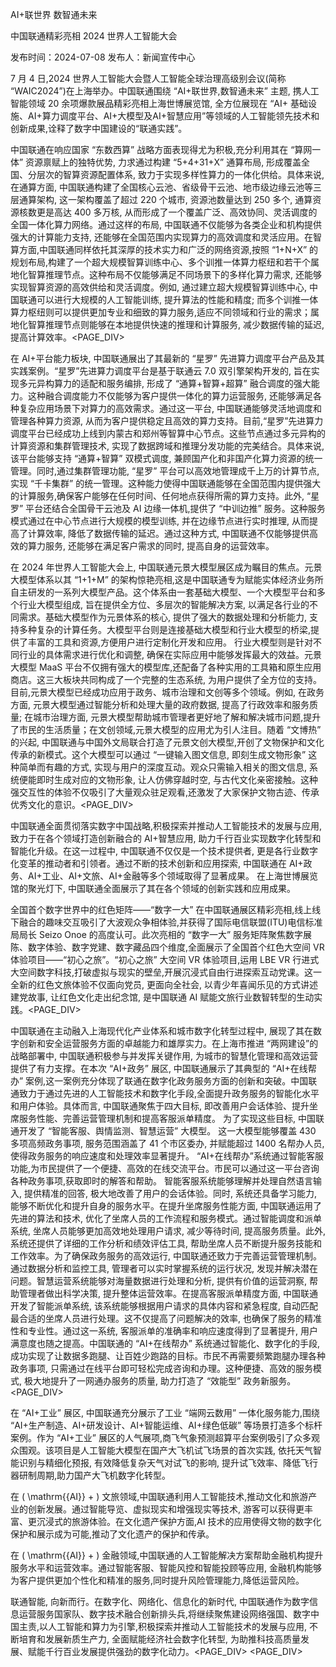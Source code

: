 AI+联世界 数智通未来

中国联通精彩亮相 2024 世界人工智能大会

发布时间：2024-07-08 发布人：新闻宣传中心

7 月 4 日,2024 世界人工智能大会暨人工智能全球治理高级别会议(简称 “WAIC2024”)在上海举办。中国联通围绕 “AI+联世界,数智通未来” 主题, 携人工智能领域 20 余项爆款展品精彩亮相上海世博展览馆, 全方位展现在 “AI+ 基础设施、AI+算力调度平台、AI+大模型及AI+智慧应用”等领域的人工智能领先技术和创新成果,诠释了数字中国建设的“联通实践”。

中国联通在响应国家 “东数西算” 战略方面表现得尤为积极,充分利用其在 “算网一体” 资源禀赋上的独特优势, 力求通过构建 “5+4+31+X” 通算布局, 形成覆盖全国、分层次的智算资源配置体系, 致力于实现多样性算力的一体化供给。具体来说, 在通算方面, 中国联通构建了全国核心云池、省级骨干云池、地市级边缘云池等三层通算架构, 这一架构覆盖了超过 220 个城市, 资源池数量达到 250 多个, 通算资源核数更是高达 400 多万核, 从而形成了一个覆盖广泛、高效协同、灵活调度的全国一体化算力网络。通过这样的布局, 中国联通不仅能够为各类企业和机构提供强大的计算能力支持, 还能够在全国范围内实现算力的高效调度和灵活应用。在智算方面,中国联通同样依托其深厚的技术实力和广泛的网络资源,按照 “1+N+X” 的规划布局,构建了一个超大规模智算训练中心、多个训推一体算力枢纽和若干个属地化智算推理节点。这种布局不仅能够满足不同场景下的多样化算力需求, 还能够实现智算资源的高效供给和灵活调度。例如, 通过建立超大规模智算训练中心, 中国联通可以进行大规模的人工智能训练, 提升算法的性能和精度; 而多个训推一体算力枢纽则可以提供更加专业和细致的算力服务,适应不同领域和行业的需求；属地化智算推理节点则能够在本地提供快速的推理和计算服务, 减少数据传输的延迟, 提高计算效率。<PAGE_DIV> 

在 AI+平台能力板块, 中国联通展出了其最新的 “星罗” 先进算力调度平台产品及其实践案例。“星罗”先进算力调度平台是基于联通云 7.0 双引擎架构开发的, 旨在实现多元异构算力的适配和服务编排, 形成了 “通算+智算+超算” 融合调度的强大能力。这种融合调度能力不仅能够为客户提供一体化的算力运营服务, 还能够满足各种复杂应用场景下对算力的高效需求。通过这一平台, 中国联通能够灵活地调度和管理各种算力资源, 从而为客户提供稳定且高效的算力支持。目前,“星罗”先进算力调度平台已经成功上线到内蒙古和郑州等智算中心节点。这些节点通过多元异构的计算资源和集群管理技术, 实现了数据跨域和推理分发功能的完美结合。具体来说, 该平台能够支持 “通算+智算” 双模式调度, 兼顾国产化和非国产化算力资源的统一管理。同时,通过集群管理功能, “星罗” 平台可以高效地管理成千上万的计算节点, 实现 “千卡集群” 的统一管理。这种能力使得中国联通能够在全国范围内提供强大的计算服务,确保客户能够在任何时间、任何地点获得所需的算力支持。此外, “星罗” 平台还结合全国骨干云池及 AI 边缘一体机,提供了 “中训边推” 服务。这种服务模式通过在中心节点进行大规模的模型训练, 并在边缘节点进行实时推理, 从而提高了计算效率, 降低了数据传输的延迟。通过这种方式, 中国联通不仅能够提供高效的算力服务, 还能够在满足客户需求的同时, 提高自身的运营效率。

在 2024 年世界人工智能大会上, 中国联通元景大模型展区成为瞩目的焦点。元景大模型体系以其 “1+1+M” 的架构惊艳亮相,这是中国联通专为赋能实体经济业务所自主研发的一系列大模型产品。这个体系由一套基础大模型、一个大模型平台和多个行业大模型组成, 旨在提供全方位、多层次的智能解决方案, 以满足各行业的不同需求。基础大模型作为元景体系的核心, 提供了强大的数据处理和分析能力, 支持多种复杂的计算任务。大模型平台则是连接基础大模型和行业大模型的桥梁,提供了丰富的工具和资源,方便用户进行定制化开发和应用。 行业大模型则是针对不同行业的具体需求进行优化和调整, 确保在实际应用中能够发挥最大的效益。元景大模型 MaaS 平台不仅拥有强大的模型库,还配备了各种实用的工具箱和原生应用商店。这三大板块共同构成了一个完整的生态系统, 为用户提供了全方位的支持。目前,元景大模型已经成功应用于政务、城市治理和文创等多个领域。例如, 在政务方面, 元景大模型通过智能分析和处理大量的政府数据, 提高了行政效率和服务质量; 在城市治理方面, 元景大模型帮助城市管理者更好地了解和解决城市问题,提升了市民的生活质量；在文创领域,元景大模型的应用尤为引人注目。随着 “文博热” 的兴起, 中国联通与中国外文局联合打造了元景文创大模型,开创了文物保护和文化传承的新模式。这个大模型可以通过 “一键输入图文信息, 即刻生成文物形象” 这种简单而有趣的方式, 实现与用户的深度互动。观众只需输入相关的图文信息, 系统便能即时生成对应的文物形象, 让人仿佛穿越时空, 与古代文化亲密接触。这种强交互性的体验不仅吸引了大量观众驻足观看,还激发了大家保护文物古迹、传承优秀文化的意识。<PAGE_DIV> 

中国联通全面贯彻落实数字中国战略,积极探索并推动人工智能技术的发展与应用, 致力于在各个领域打造创新融合的 AI+智慧应用, 助力千行百业实现数字化转型和智能化升级。在这一过程中, 中国联通不仅仅是一个技术提供者, 更是各行业数字化变革的推动者和引领者。通过不断的技术创新和应用探索, 中国联通在 AI+政务、AI+工业、AI+文旅、AI+金融等多个领域取得了显著成果。 在上海世博展览馆的聚光灯下, 中国联通全面展示了其在各个领域的创新实践和应用成果。

全国首个数字世界中的红色矩阵——“数字一大” 在中国联通展区精彩亮相,线上线下融合的趣味交互吸引了大波观众争相体验,并获得了国际电信联盟(ITU)电信标准局局长 Seizo Onoe 的高度认可。此次亮相的 “数字一大” 服务矩阵聚焦数字展陈、数字体验、数字党建、数字藏品四个维度,全面展示了全国首个红色大空间 VR 体验项目——“初心之旅”。“初心之旅” 大空间 VR 体验项目,运用 LBE VR 行进式大空间数字科技,打破虚拟与现实的壁垒,开展沉浸式自由行进探索互动党课。这一全新的红色文旅体验不仅面向党员, 更面向全社会, 以青少年喜闻乐见的方式讲述建党故事, 让红色文化走出纪念馆, 是中国联通 AI 赋能文旅行业数智转型的生动实践。<PAGE_DIV> 

中国联通在主动融入上海现代化产业体系和城市数字化转型过程中, 展现了其在数字创新和安全运营服务方面的卓越能力和雄厚实力。在上海市推进 “两网建设”的战略部署中, 中国联通积极参与并发挥关键作用, 为城市的智慧化管理和高效运营提供了有力支撑。在本次 “AI+政务” 展区, 中国联通展示了其典型的 “AI+在线帮办” 案例,这一案例充分体现了联通在数字化政务服务方面的创新和突破。中国联通致力于通过先进的人工智能技术和数字化手段,全面提升政务服务的智能化水平和用户体验。具体而言, 中国联通聚焦于四大目标, 即改善用户会话体验、提升坐席服务性能、完善运营管理机制和提高客服派单精度。 为了实现这些目标, 中国联通开发了 “智能客服、舆情监测、智慧运营” 大模型。 这一大模型能够覆盖 430 多项高频政务事项, 服务范围涵盖了 41 个市区委办, 并赋能超过 1400 名帮办人员, 使得政务服务的响应速度和处理效率显著提升。 “AI+在线帮办”系统通过智能客服功能,为市民提供了一个便捷、高效的在线交流平台。市民可以通过这一平台咨询各种政务事项,获取即时的解答和帮助。 智能客服系统能够理解并处理自然语言输入, 提供精准的回答, 极大地改善了用户的会话体验。同时, 系统还具备学习能力, 能够不断优化和提升自身的服务水平。在提升坐席服务性能方面, 中国联通运用了先进的算法和技术, 优化了坐席人员的工作流程和服务模式。通过智能调度和派单系统, 坐席人员能够更加高效地处理用户请求, 减少等待时间, 提高服务质量。此外, 系统还提供了详细的工作分析和绩效评估工具, 帮助坐席人员不断提升服务技能和工作效率。为了确保政务服务的高效运行, 中国联通还致力于完善运营管理机制。通过数据分析和监控工具, 管理者可以实时掌握系统的运行状况, 发现并解决潜在问题。智慧运营系统能够对海量数据进行处理和分析, 提供有价值的运营洞察, 帮助管理者做出科学决策, 提升整体运营效率。在提高客服派单精度方面, 中国联通开发了智能派单系统, 该系统能够根据用户请求的具体内容和紧急程度, 自动匹配最合适的坐席人员进行处理。这不仅提高了问题解决的效率, 也确保了服务的精准性和专业性。通过这一系统, 客服派单的准确率和响应速度得到了显著提升, 用户满意度也随之提高。中国联通的 “AI+在线帮办” 系统通过智能化、数字化的手段, 成功实现了让数据多跑腿、让百姓少跑路的目标。市民不再需要频繁跑腿办理各种政务事项, 只需通过在线平台即可轻松完成咨询和办理。这种便捷、高效的服务模式, 极大地提升了一网通办服务的质量, 助力打造了 “效能型” 政务新服务。<PAGE_DIV> 

在 “AI+工业” 展区, 中国联通充分展示了工业 “端网云数用” 一体化服务能力,围绕 “AI+生产制造、AI+研发设计、AI+智能运维、AI+绿色低碳” 等场景打造多个标杆案例。作为 “AI+工业” 展区的人气展项,商飞气象预测超算平台案例吸引了众多观众围观。该项目是人工智能大模型在国产大飞机试飞场景的首次实践, 依托天气智能识别与精细化预报, 有效降低复杂天气对试飞的影响, 提升试飞效率、降低飞行器研制周期,助力国产大飞机数字化转型。

在 \( \mathrm{{AI}} + \) 文旅领域,中国联通利用人工智能技术,推动文化和旅游产业的创新发展。通过智能导览、虚拟现实和增强现实等技术, 游客可以获得更丰富、更沉浸式的旅游体验。在文化遗产保护方面,AI 技术的应用使得文物的数字化保护和展示成为可能,推动了文化遗产的保护和传承。

在 \( \mathrm{{AI}} + \) 金融领域,中国联通的人工智能解决方案帮助金融机构提升服务水平和运营效率。通过智能客服、智能风控和智能投顾等应用, 金融机构能够为客户提供更加个性化和精准的服务,同时提升风险管理能力,降低运营风险。

联通智能, 向新而行。在数字化、网络化、信息化的新时代, 中国联通作为数字信息运营服务国家队、数字技术融合创新排头兵,将继续聚焦建设网络强国、数字中国主责,以人工智能和算力为引擎,积极探索并推动人工智能技术的发展与应用, 不断培育和发展新质生产力, 全面赋能经济社会数字化转型, 为助推科技高质量发展、赋能千行百业发展提供强劲的数字化动力。<PAGE_DIV> <PAGE_DIV> 